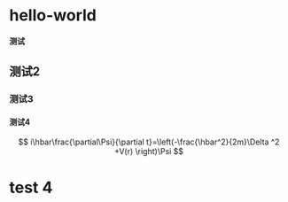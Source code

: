 # hello-world
**测试**

## 测试2

### 测试3

#### 测试4

$$
i\hbar\frac{\partial\Psi}{\partial t}=\left(-\frac{\hbar^2}{2m}\Delta ^2 +V(r) \right)\Psi
$$

# test 4

